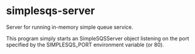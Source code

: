 # simplesqs-server
Server for running in-memory simple queue service.

This program simply starts an SimpleSQSServer object listening on the port specified by the SIMPLESQS_PORT environment variable (or 80).
